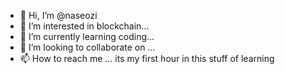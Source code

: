 - 👋 Hi, I’m @naseozi
- 👀 I’m interested in blockchain...
- 🌱 I’m currently learning coding...
- 💞️ I’m looking to collaborate on ...
- 📫 How to reach me ...
its my first hour in this stuff of learning
<!---i have learn something in crypto trading but this is something new
naseozi/naseozi is a ✨ special ✨ repository because its `README.md` (this file) appears on your GitHub profile.
You can click the Preview link to take a look at your changes.
--->
